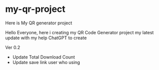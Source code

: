 # my-qr-project
Here is My QR generator project

Hello Everyone, here i creating my QR Code Generator project my latest update with my help ChatGPT to create

Ver 0.2
- Update Total Download Count
- Update save link user who using 
